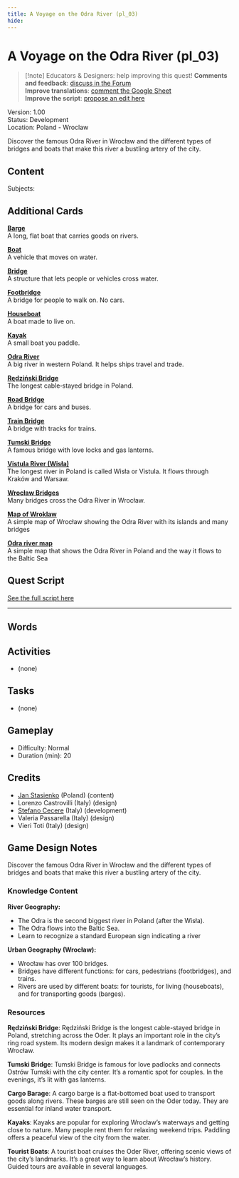 ```yaml
---
title: A Voyage on the Odra River (pl_03)
hide:
---
```


# A Voyage on the Odra River (pl_03)
> [!note] Educators & Designers: help improving this quest!
> **Comments and feedback**: [discuss in the Forum](https://antura.discourse.group/t/pl-03-a-voyage-on-the-odra-river/34/1)  
> **Improve translations**: [comment the Google Sheet](https://docs.google.com/spreadsheets/d/1FPFOy8CHor5ArSg57xMuPAG7WM27-ecDOiU-OmtHgjw/edit?gid=106202032#gid=106202032)  
> **Improve the script**: [propose an edit here](https://github.com/vgwb/Antura/blob/main/Assets/_discover/_quests/PL_03%20Wroclaw%20River/PL_03%20Wroclaw%20River%20-%20Yarn%20Script.yarn)  

Version: 1.00  
Status: Development  
Location: Poland - Wroclaw

Discover the famous Odra River in Wrocław and the different types of bridges and boats that make this river a bustling artery of the city.

## Content
Subjects: 


## Additional Cards
**[Barge](../../cards/index.md#barge)**  
A long, flat boat that carries goods on rivers.  

**[Boat](../../cards/index.md#boat)**  
A vehicle that moves on water.  

**[Bridge](../../cards/index.md#bridge)**  
A structure that lets people or vehicles cross water.  

**[Footbridge](../../cards/index.md#footbridge)**  
A bridge for people to walk on. No cars.  

**[Houseboat](../../cards/index.md#houseboat)**  
A boat made to live on.  

**[Kayak](../../cards/index.md#kayak)**  
A small boat you paddle.  

**[Odra River](../../cards/index.md#place_odra_river)**  
A big river in western Poland. It helps ships travel and trade.  

**[Rędziński Bridge](../../cards/index.md#redzinski_bridge)**  
The longest cable‑stayed bridge in Poland.  

**[Road Bridge](../../cards/index.md#road_bridge)**  
A bridge for cars and buses.  

**[Train Bridge](../../cards/index.md#train_bridge)**  
A bridge with tracks for trains.  

**[Tumski Bridge](../../cards/index.md#tumski_bridge)**  
A famous bridge with love locks and gas lanterns.  

**[Vistula River (Wisła)](../../cards/index.md#place_vistula_river)**  
The longest river in Poland is called Wisła or Vistula. It flows through Kraków and Warsaw.  

**[Wrocław Bridges](../../cards/index.md#wroclaw_bridges)**  
Many bridges cross the Odra River in Wrocław.  

**[Map of Wroklaw](../../cards/index.md#wroklaw_map)**  
A simple map of Wrocław showing the Odra River with its islands and many bridges  

**[Odra river map](../../cards/index.md#odra_river_map)**  
A simple map that shows the Odra River in Poland and the way it flows to the Baltic Sea  

## Quest Script

[See the full script here](./pl_03-script.md)

---

## Words
## Activities
- (none)

## Tasks
- (none)
## Gameplay
- Difficulty: Normal
- Duration (min): 20
## Credits
- [Jan Stasienko](mailto:jan.stasienko@dsw.edu.pl) (Poland) (content)
- Lorenzo Castrovilli (Italy) (design)
- [Stefano Cecere](https://stefanocecere.com) (Italy) (development)
- Valeria Passarella (Italy) (design)
- Vieri Toti (Italy) (design)

## Game Design Notes

Discover the famous Odra River in Wrocław and the different types of bridges and boats that make this river a bustling artery of the city.

### Knowledge Content
**River Geography:**

- The Odra is the second biggest river in Poland (after the Wisła).
- The Odra flows into the Baltic Sea.
- Learn to recognize a standard European sign indicating a river

**Urban Geography (Wrocław):**

- Wrocław has over 100 bridges.
- Bridges have different functions: for cars, pedestrians (footbridges), and trains.
- Rivers are used by different boats: for tourists, for living (houseboats), and for transporting goods (barges).

### Resources
**Rędziński Bridge**: Rędziński Bridge is the longest cable-stayed bridge in Poland, stretching across the Oder. It plays an important role in the city’s ring road system. Its modern design makes it a landmark of contemporary Wrocław.

**Tumski Bridge**: Tumski Bridge is famous for love padlocks and connects Ostrów Tumski with the city center. It’s a romantic spot for couples. In the evenings, it’s lit with gas lanterns.

**Cargo Barage**: A cargo barge is a flat-bottomed boat used to transport goods along rivers. These barges are still seen on the Oder today. They are essential for inland water transport.

**Kayaks**: Kayaks are popular for exploring Wrocław’s waterways and getting close to nature. Many people rent them for relaxing weekend trips. Paddling offers a peaceful view of the city from the water.

**Tourist Boats**: A tourist boat cruises the Oder River, offering scenic views of the city’s landmarks. It’s a great way to learn about Wrocław’s history. Guided tours are available in several languages.

